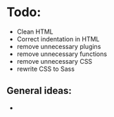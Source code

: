 ﻿# Todo:
- Clean HTML
- Correct indentation in HTML
- remove unnecessary plugins
- remove unnecessary functions
- remove unnecessary CSS
- rewrite CSS to Sass

## General ideas:
-
